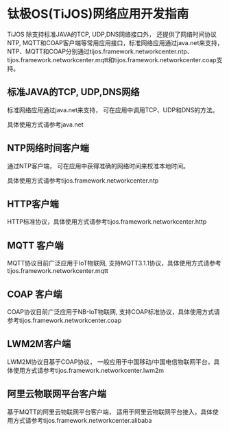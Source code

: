 # 钛极OS(TiJOS)网络应用开发指南

TiJOS 除支持标准JAVA的TCP, UDP,DNS网络接口外， 还提供了网络时间协议NTP, MQTT和COAP客户端等常用应用接口，标准网络应用通过java.net来支持，NTP、MQTT和COAP分别通过tijos.framework.networkcenter.ntp、tijos.framework.networkcenter.mqtt和tijos.framework.networkcenter.coap支持。

## 标准JAVA的TCP, UDP,DNS网络

标准网络应用通过java.net来支持， 可在应用中调用TCP、UDP和DNS的方法。

具体使用方式请参考java.net

## NTP网络时间客户端

通过NTP客户端， 可在应用中获得准确的网络时间来校准本地时间。

具体使用方式请参考tijos.framework.networkcenter.ntp

## HTTP客户端

HTTP标准协议，具体使用方式请参考tijos.framework.networkcenter.http

## MQTT 客户端

MQTT协议目前广泛应用于IoT物联网, 支持MQTT3.1.1协议，具体使用方式请参考tijos.framework.networkcenter.mqtt

## COAP 客户端

COAP协议目前广泛应用于NB-IoT物联网, 支持COAP标准协议，具体使用方式请参考tijos.framework.networkcenter.coap

## LWM2M客户端

LWM2M协议目基于COAP协议， 一般应用于中国移动/中国电信物联网平台，具体使用方式请参考tijos.framework.networkcenter.lwm2m

## 阿里云物联网平台客户端

基于MQTT的阿里云物联网平台客户端， 适用于阿里云物联网平台接入，具体使用方式请参考tijos.framework.networkcenter.alibaba

